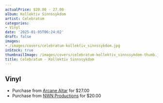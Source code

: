 ```yaml
---
actualPrice: $20.00 - 27.00
album: Kollektiv Sinnssykdom
artist: Celebratum
categories:
- Vinyl
date: '2025-01-05T06:24:02'
draft: false
images:
- /images/covers/celebratum-kollektiv_sinnssykdom.jpg
inStock: true
thumbnailImage: /images/covers/celebratum-kollektiv_sinnssykdom-thumb.jpg
title: Celebratum - Kollektiv Sinnssykdom
---
```


## Vinyl
* Purchase from [Arcane Altar](https://arcanealtar.bigcartel.com/product/celebratum-kollektiv-sinnssykdom-12-lp) for $27.00
* Purchase from [NWN Productions](http://shop.nwnprod.com/index.php?route=product/product&path=75&product_id=59210&sort=pd.name&order=ASC) for $20.00
